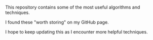 This repository contains some of the most useful algorithms and techniques.

I found these "worth storing" on my GitHub page. 

I hope to keep updating this as I encounter more helpful techniques.
